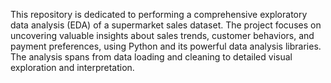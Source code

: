 This repository is dedicated to performing a comprehensive exploratory data analysis (EDA) of a supermarket sales dataset. The project focuses on uncovering valuable insights about sales trends, customer behaviors, and payment preferences, using Python and its powerful data analysis libraries. The analysis spans from data loading and cleaning to detailed visual exploration and interpretation.

